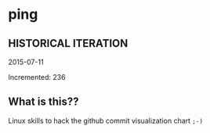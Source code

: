 # ping

## HISTORICAL ITERATION
2015-07-11

Incremented: 236

## What is this?? 
Linux skills to hack the github commit visualization chart `;-)`
